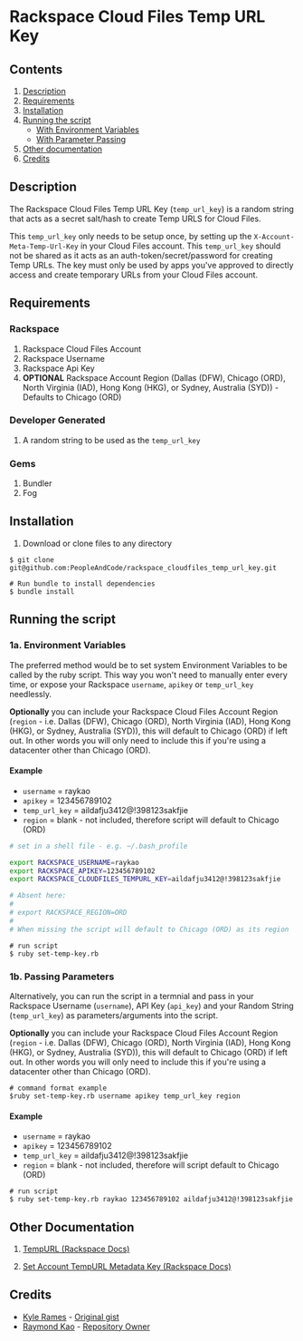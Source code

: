 # Rackspace Cloud Files Temp URL Key

## Contents

1. [Description](#description)
2. [Requirements](#requirements)
3. [Installation](#installation)
4. [Running the script](#running-the-script)
    - [With Environment Variables](#1a-environment-variables)
    - [With Parameter Passing](#1b-passing-paramters)
5. [Other documentation](#other-documentation)
6. [Credits](#credits)

## Description
The Rackspace Cloud Files Temp URL Key (````temp_url_key````) is a random string that acts as a secret salt/hash to create Temp URLS for Cloud Files.

This ````temp_url_key```` only needs to be setup once, by setting up the ````X-Account-Meta-Temp-Url-Key```` in your Cloud Files account.  This ````temp_url_key```` should not be shared as it acts as an auth-token/secret/password for creating Temp URLs.  The key must only be used by apps you've approved to directly access and create temporary URLs from your Cloud Files account.

## Requirements

### Rackspace
1. Rackspace Cloud Files Account
2. Rackspace Username
3. Rackspace Api Key
4. **OPTIONAL** Rackspace Account Region (Dallas (DFW), Chicago (ORD), North Virginia (IAD), Hong Kong (HKG), or Sydney, Australia (SYD)) - Defaults to Chicago (ORD)

### Developer Generated
1. A random string to be used as the ````temp_url_key````

### Gems
1. Bundler
2. Fog

## Installation

1. Download or clone files to any directory

````shell
$ git clone git@github.com:PeopleAndCode/rackspace_cloudfiles_temp_url_key.git

# Run bundle to install dependencies
$ bundle install
````

## Running the script

### 1a. Environment Variables

The preferred method would be to set system Environment Variables to be called by the ruby script.  This way you won't need to manually enter every time, or expose your Rackspace ````username````, ````apikey```` or ````temp_url_key```` needlessly.

**Optionally** you can include your Rackspace Cloud Files Account Region (````region```` - i.e. Dallas (DFW), Chicago (ORD), North Virginia (IAD), Hong Kong (HKG), or Sydney, Australia (SYD)), this will default to Chicago (ORD) if left out. In other words you will only need to include this if you're using a datacenter other than Chicago (ORD).

#### Example

- ````username```` = raykao
- ````apikey```` = 123456789102
- ````temp_url_key```` = aildafju3412@!398123sakfjie
- ````region```` = blank - not included, therefore script will default to Chicago (ORD)

````sh
# set in a shell file - e.g. ~/.bash_profile

export RACKSPACE_USERNAME=raykao
export RACKSPACE_APIKEY=123456789102
export RACKSPACE_CLOUDFILES_TEMPURL_KEY=aildafju3412@!398123sakfjie

# Absent here:
#
# export RACKSPACE_REGION=ORD
#
# When missing the script will default to Chicago (ORD) as its region
````

````
# run script
$ ruby set-temp-key.rb
````

### 1b. Passing Parameters

Alternatively, you can run the script in a termnial and pass in your Rackspace Username (````username````), API Key (````api_key````) and your Random String (````temp_url_key````) as parameters/arguments into the script.

**Optionally** you can include your Rackspace Cloud Files Account Region (````region```` - i.e. Dallas (DFW), Chicago (ORD), North Virginia (IAD), Hong Kong (HKG), or Sydney, Australia (SYD)), this will default to Chicago (ORD) if left out. In other words you will only need to include this if you're using a datacenter other than Chicago (ORD).

````
# command format example
$ruby set-temp-key.rb username apikey temp_url_key region
````

#### Example

- ````username```` = raykao
- ````apikey```` = 123456789102
- ````temp_url_key```` = aildafju3412@!398123sakfjie
- ````region```` = blank - not included, therefore will script default to Chicago (ORD)

````
# run script
$ ruby set-temp-key.rb raykao 123456789102 aildafju3412@!398123sakfjie
````

## Other Documentation
1. [TempURL (Rackspace Docs)](http://docs.rackspace.com/files/api/v1/cf-devguide/content/TempURL-d1a4450.html)

2. [Set Account TempURL Metadata Key (Rackspace Docs)](http://docs.rackspace.com/files/api/v1/cf-devguide/content/Set_Account_Metadata-d1a4460.html)

## Credits
- [Kyle Rames](https://github.com/krames) - [Original gist](https://gist.github.com/krames/6224358)
- [Raymond Kao](https://github.com/raykao) - [Repository Owner](https://github.com/PeopleAndCode/rackspace_cloudfiles_temp_url_key)